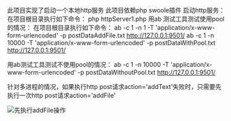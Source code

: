 此项目实现了启动一个本地http服务
此项目依赖php swoole插件
启动http服务：
在项目根目录执行如下命令：
php httpServer1.php
用ab 测试工具测试使用pool的情况：
在项目根目录执行如下命令：
ab -c 1 -n 1 -T 'application/x-www-form-urlencoded' -p postDataAddFile.txt http://127.0.0.1:9501/
ab -c 1 -n 10000 -T 'application/x-www-form-urlencoded' -p postDataWithPool.txt http://127.0.0.1:9501/

用ab测试工具测试不使用pool的情况：
ab -c 1 -n 10000 -T 'application/x-www-form-urlencoded' -p postDataWithoutPool.txt http://127.0.0.1:9501/

针对多进程的情况，如果执行http post请求action='addText'失败时，只需要先执行一次http post请求action='addFile'


![先执行addFile操作](https://raw.githubusercontent.com/username/projectname/branch/path/to/img.png)